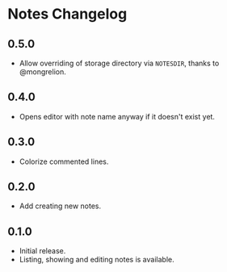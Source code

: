 # Notes Changelog

## 0.5.0

- Allow overriding of storage directory via `NOTESDIR`, thanks to @mongrelion.

## 0.4.0

- Opens editor with note name anyway if it doesn't exist yet.

## 0.3.0

- Colorize commented lines.

## 0.2.0

- Add creating new notes.

## 0.1.0

- Initial release.
- Listing, showing and editing notes is available.
